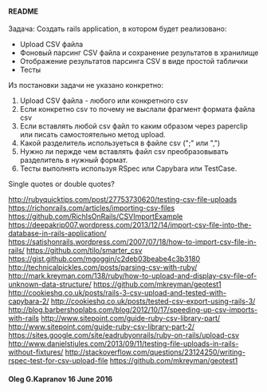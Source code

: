 #### README

Задача:
Создать rails application, в котором будет реализовано:
- Upload CSV файла
- Фоновый парсинг CSV файла и сохранение результатов в хранилище
- Отображение результатов парсинга CSV в виде простой таблички
- Тесты

Из постановки задачи не указано конкретно:
1. Upload CSV файла - любого или конкретного csv
2. Если конкретно csv то почему не выслали фрагмент формата файла csv
3. Если вставлять любой csv файл то каким образом через paperclip или
   писать самостоятельно метод upload.
3. Какой разделитель используеться в файле csv (";" или ",")
4. Нужно ли пержде чем вставлять файл csv преобразовывать разделитель
   в нужный формат.
5. Тесты выполнять используя RSpec или Capybara  или TestCase.

Single quotes or double quotes?

http://rubyquicktips.com/post/27753730620/testing-csv-file-uploads
https://richonrails.com/articles/importing-csv-files
https://github.com/RichIsOnRails/CSVImportExample
https://deepakrip007.wordpress.com/2013/12/14/import-csv-file-into-the-database-in-rails-application/
https://satishonrails.wordpress.com/2007/07/18/how-to-import-csv-file-in-rails/
https://github.com/tilo/smarter_csv
https://gist.github.com/mgoggin/c2deb03beabe4c3b3180
http://technicalpickles.com/posts/parsing-csv-with-ruby/
http://mark.kreyman.com/138/ruby/how-to-upload-and-display-csv-file-of-unknown-data-structure/
https://github.com/mkreyman/geotest1
http://cookieshq.co.uk/posts/rails-3-csv-upload-and-tested-with-capybara-2/
http://cookieshq.co.uk/posts/tested-csv-export-using-rails-3/
http://blog.barbershoplabs.com/blog/2012/10/17/speeding-up-csv-imports-with-rails
http://www.sitepoint.com/guide-ruby-csv-library-part/
http://www.sitepoint.com/guide-ruby-csv-library-part-2/
https://sites.google.com/site/eadrubyonrails/ruby-on-rails/upload-csv
http://www.danielstjules.com/2013/09/11/testing-file-uploads-in-rails-without-fixtures/
http://stackoverflow.com/questions/23124250/writing-rspec-test-for-csv-upload-file
https://github.com/mkreyman/geotest1

#### Oleg G.Kapranov  16 June 2016
